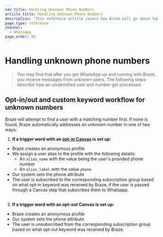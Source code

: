 ```yaml
---
nav_title: Handling Unknown Phone Numbers
article_title: Handling Unknown Phone Numbers
description: "This reference article covers how Braze will go about handling unknown phone numbers for WhatsApp users."
page_type: reference
channel:
  - WhatsApp
page_order: 50
---
```


# Handling unknown phone numbers

> You may find that after you get WhatsApp up and running with Braze, you receive messages from unknown users. The following steps describe how an unidentified user and number get processed.

## Opt-in/out and custom keyword workflow for unknown numbers

Braze will attempt to find a user with a matching number first. If none is found, Braze automatically addresses an unknown number in one of two ways:

1. **If a trigger word with an [opt-in Canvas]({{site.baseurl}}/user_guide/message_building_by_channel/whatsapp/message_processing/opt-ins_and_opt-outs/) is set up:**
- Braze creates an anonymous profile
- We assign a user alias to the profile with the following details:
  - An `alias_name` with the value being the user's provided phone number
  - An `alias_label` with the value `phone`
- Our system sets the phone attribute
- The user is subscribed to the corresponding subscription group based on what opt-in keyword was received by Braze, if the user is passed through a Canvas step that subscribes them to Whatsapp.<br><br>
2. **If a trigger word with an opt-out Canvas is set up:**
- Braze creates an anonymous profile
- Our system sets the phone attribute
- The user is unsubscribed from the corresponding subscription group based on what opt-out keyword was received by Braze.<br><br>

